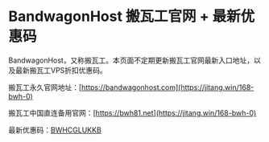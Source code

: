 # BandwagonHost 搬瓦工官网 + 最新优惠码

BandwagonHost，又称搬瓦工。本页面不定期更新搬瓦工官网最新入口地址，以及最新搬瓦工VPS折扣优惠码。

搬瓦工永久官网地址：[https://bandwagonhost.com](https://jitang.win/168-bwh-0)

搬瓦工中国直连备用官网：[https://bwh81.net](https://jitang.win/168-bwh-0)

最新优惠码：[BWHCGLUKKB](https://bwhost.org/168-bwh-0)

